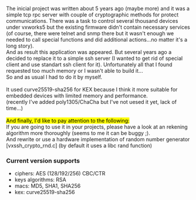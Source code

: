 The inicial project was written about 5 years ago (maybe more) and it was a simple tcp rpc server with couple of cryptographic methods for protect communications. 
   There was a task to control several thousand devices under vxworks5 but the existing firmware didn't contain necessary services
   (of course, there were telnet and snmp there but it wasn't enough we needed to call special functions and did additional actions...no matter it's a long story). <br>
   And as result this application was appeared. But several years ago a decided to replace it to a simple ssh server (I wanted to get rid of special client and use standart ssh client for it). 
   Unfortunately all that I found requested too much memory or I wasn't able to build it... <br>
   So and as usual I had to do it by myself. <br>
   <br>
   It used curve25519-sha256 for KEX because I think it more suitable for embedded devices with limited memory and performance. <br>
   (recently I've added poly1305/ChaCha but I've not uesed it yet, lack of time...) <br>
   <br>
   <mark>And finally, I'd like to pay attention to the following: </mark> <br>
   If you are going to use it in your projects, please have a look at an rekening algorithm more thoroughly (seems to me it can be buggy ;). <br>
   And rewrite or use a hardware implementation of random number generator [vxssh_crypto_rnd.c] (by default it uses a libc rand function) <br>
  </p>


### Current version supports
 - ciphers: AES (128/192/256) CBC/CTR
 - keys algorithms: RSA
 - macs: MD5, SHA1, SHA256
 - kex: curve25519-sha256
